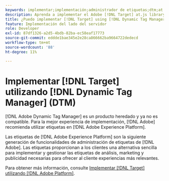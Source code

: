 ```yaml
---
keywords: implementar;implementación;administrador de etiquetas;dtm;at.js;dynamic tag management
description: Aprenda a implementar el Adobe [!DNL Target] at.js library using the legacy Dynamic Tag Management (DTM). Tags in [!DNL Adobe Experience Platform] es el método preferido para implementar [!DNL Target].
title: ¿Puedo implementar [!DNL Target] using [!DNL Dynamic Tag Manager] (DTM)?
feature: Implementación del lado del servidor
role: Developer
exl-id: 87df1326-a2d5-4bdb-82ba-ec58eaf17773
source-git-commit: eddde1bae345e2e28ca866662ba9664722dedecd
workflow-type: tm+mt
source-wordcount: '88'
ht-degree: 11%

---
```


# Implementar [!DNL Target] utilizando [!DNL Dynamic Tag Manager] (DTM)

[!DNL Adobe Dynamic Tag Manager] es un producto heredado y ya no es compatible. Para la mejor experiencia de implementación, [!DNL Adobe] recomienda utilizar etiquetas en [!DNL Adobe Experience Platform].

Las etiquetas de [!DNL Adobe Experience Platform] son la siguiente generación de funcionalidades de administración de etiquetas de [!DNL Adobe]. Las etiquetas proporcionan a los clientes una alternativa sencilla para implementar y gestionar las etiquetas de análisis, marketing y publicidad necesarias para ofrecer al cliente experiencias más relevantes.

Para obtener más información, consulte [Implementar [!DNL Target] utilizando [!DNL Adobe Platform]](/help/c-implementing-target/c-implementing-target-for-client-side-web/how-to-deployatjs/cmp-implementing-target-using-adobe-launch.md).

